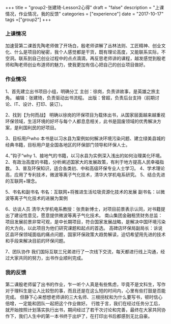 +++
title = "group2-张建琦-Lesson2心得"
draft = "false"
description = "上课情况，作业情况，我的反馈"
categories = ["experience"]
date = "2017-10-17"
tags =["group2"]
+++

### 上课情况

加速营第二课首先陶老师做了开场白，殷老师讲解了丛林法则、工匠精神、创业文化、什么是项目的秘密，我个人感觉都是干货，既有理论高度，又能联系实际，不空洞。联系到自己创业过程中的点点滴滴，再反思老师讲的课程，越发感觉到殷老师和陶老师创业布道师的魅力，使我更加有信心把自己的创业项目做好。


### 作业情况

1、首先建立出书项目小组，明确分工
主创：徐岗，负责讲故事，是英雄之旅主角。
编辑：张建琦，负责驱动出书流程。
出版：曾超，负责后台支持（前期讨论、IT、设计、打印、装订）。

2、找到【为何而战】
明确以徐岗的环保项目为载体出书，从国家层面越来越重视环保领域，生活环境的好坏与每个人都息息相关，此书是固废领域的优秀解决方案，是利国利民的好项目。

3、目标用户who
本书是以习水县为案例如何解决环境污染问题、建立绿美县城的经典书籍，目标用户是全国各地区的环保部门领导和环保人士。

4、”钩子“why
1、接地气的书籍，以习水县为实例深入浅出的如何治理美化环境。
2、有政治高度的书籍，分析阐述国家大的发展政策，有利于地方提高人民幸福指数。
3、普及环保知识，适合各类初、中和高级环保专业人士学习。
4、学术理论高，应用了专利技术，微波等离子气化技术，清华大学机电系研究。
5、结合先进的互联网+理念。

5、书名和副书名
书名：互联网+将推进生活垃圾资源化技术的发展
副书名：以微波等离子气化技术的进展为案例

6、访谈人员
清华大学机电系教授：张贵新博士，对项目前景表示认同，对书籍提出了建设性意见，愿意提供微波等离子气化技术。
南山集团金融租赁财务总监：项目发展前景非常可观，是中长期项目，符合国家发展战略，是解决中国环境污染的大方向，以此项目为他们研究课题和起点的首选。
高碑店环保局副局长：诉说区县环保领域面临的痛点问题，国家环保政策大趋势解读，迫切希望用先进的技术和手段来解决目前的环保问题。

7、团队协作
我们国际互联三兄弟进行了一次线下交流，每天都进行线上沟通，经过大家共同的努力，出书作业顺利完成。


### 我的反馈

第二课殷老师留了出书的作业，乍一听个人真是有些焦虑，毕竟不是文科生，写作对于理科生是让人比较愁的事，而且还是在这么短的时间内，心里有些打鼓是否能完成。
但静下心来想想老师讲的三大名师、三根拐杖和为什么要写书，顿时信心倍增，一定能和团队一起把这个作业做好。
行胜于言，我们在经过任务分工后，就开始按照计划落实执行出书，期间经过了若干次讨论和完善，最终在大家共同协作下，我们人生中的第一本书终于出炉了，在打印出书后都感到无比自豪。
